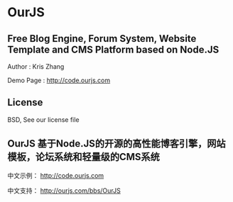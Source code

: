 OurJS
====

Free Blog Engine, Forum System, Website Template and CMS Platform based on Node.JS
----

Author    : Kris Zhang

Demo Page : http://code.ourjs.com


License
----

BSD, See our license file




OurJS 基于Node.JS的开源的高性能博客引擎，网站模板，论坛系统和轻量级的CMS系统
----

中文示例： http://code.ourjs.com

中文支持： http://ourjs.com/bbs/OurJS